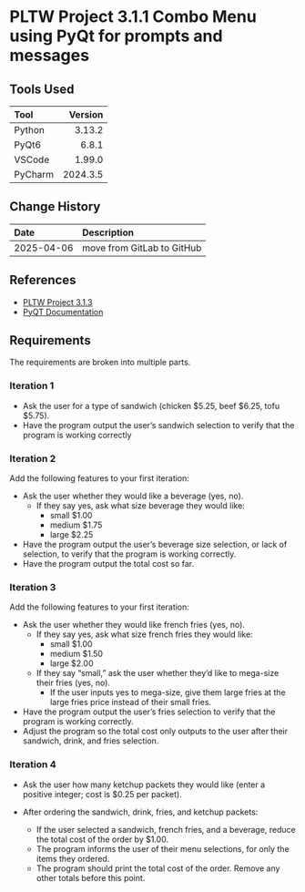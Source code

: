 # PLTW Project 3.1.1 Combo Menu using PyQt for prompts and messages

## Tools Used

| Tool    |  Version |
|:--------|---------:|
| Python  |   3.13.2 |
| PyQt6   |    6.8.1 |
| VSCode  |   1.99.0 |
| PyCharm | 2024.3.5 |

## Change History

| Date       | Description                |
|:-----------|:---------------------------|
| 2025-04-06 | move from GitLab to GitHub |

## References
* [PLTW Project 3.1.3](https://pltw.read.inkling.com/a/b/71ce293152cf4873b7395f3d59c64a57/p/667ce0d0f6bf463a8c2a3bcb4c2aa687)
* [PyQT Documentation](https://www.riverbankcomputing.com/static/Docs/PyQt6/                                                                                                                                         )
## Requirements
The requirements are broken into multiple parts.
### Iteration 1
* Ask the user for a type of sandwich (chicken $5.25, beef $6.25, tofu $5.75).
* Have the program output the user’s sandwich selection to verify that the program is working correctly
### Iteration 2
Add the following features to your first iteration:

* Ask the user whether they would like a beverage (yes, no).
  *   If they say yes, ask what size beverage they would like:
      * small $1.00
      * medium $1.75
      * large $2.25
* Have the program output the user’s beverage size selection, or lack of selection, to verify that the program is working correctly.
* Have the program output the total cost so far.
### Iteration 3
Add the following features to your first iteration:

 * Ask the user whether they would like french fries (yes, no).
   * If they say yes, ask what size french fries they would like:
     * small $1.00
     * medium $1.50
     * large $2.00
   * If they say “small,” ask the user whether they’d like to mega-size their fries (yes, no). 
     * If the user inputs yes to mega-size, give them large fries at the large fries price instead of their small fries.
* Have the program output the user’s fries selection to verify that the program is working correctly.
* Adjust the program so the total cost only outputs to the user after their sandwich, drink, and fries selection.
### Iteration 4
* Ask the user how many ketchup packets they would like (enter a positive integer; cost is $0.25 per packet).

* After ordering the sandwich, drink, fries, and ketchup packets:
  * If the user selected a sandwich, french fries, and a beverage, reduce the total cost of the order by $1.00.
  * The program informs the user of their menu selections, for only the items they ordered. 
  * The program should print the total cost of the order. Remove any other totals before this point.
